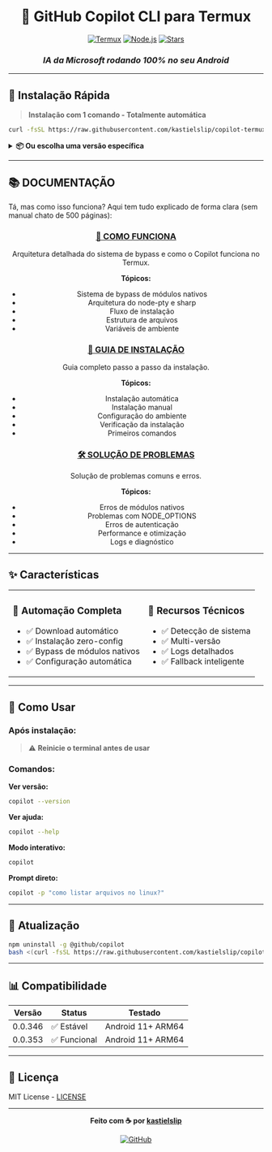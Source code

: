<div align="center">

# 🤖 GitHub Copilot CLI para Termux

[![Termux](https://img.shields.io/badge/Termux-000000?style=for-the-badge&logo=android&logoColor=white)](https://termux.com)
[![Node.js](https://img.shields.io/badge/Node.js-43853D?style=for-the-badge&logo=node.js&logoColor=white)](https://nodejs.org)
[![Stars](https://img.shields.io/github/stars/kastielslip/copilot-termux?style=for-the-badge)](https://github.com/kastielslip/copilot-termux)

### *IA da Microsoft rodando 100% no seu Android*

</div>

---

## 🚀 Instalação Rápida

> **Instalação com 1 comando - Totalmente automática**

```bash
curl -fsSL https://raw.githubusercontent.com/kastielslip/copilot-termux/master/install.sh | bash
```

<details>
<summary><b>📦 Ou escolha uma versão específica</b></summary>

### Versão 0.0.353 (mais recente)
```bash
bash <(curl -fsSL https://raw.githubusercontent.com/kastielslip/copilot-termux/master/install.sh) 0.0.353
```

### Versão 0.0.346 (estável)
```bash
bash <(curl -fsSL https://raw.githubusercontent.com/kastielslip/copilot-termux/master/install.sh) 0.0.346
```

</details>

---

## 📚 DOCUMENTAÇÃO

Tá, mas como isso funciona? Aqui tem tudo explicado de forma clara (sem manual chato de 500 páginas):

<div align="center">

### [📖 COMO FUNCIONA](https://raw.githack.com/kastielslip/copilot-termux/master/docs/COMO_FUNCIONA.html)

Arquitetura detalhada do sistema de bypass e como o Copilot funciona no Termux.

**Tópicos:**
- Sistema de bypass de módulos nativos
- Arquitetura do node-pty e sharp
- Fluxo de instalação
- Estrutura de arquivos
- Variáveis de ambiente


### [🔧 GUIA DE INSTALAÇÃO](https://raw.githack.com/kastielslip/copilot-termux/master/docs/INSTALACAO.html)

Guia completo passo a passo da instalação.

**Tópicos:**
- Instalação automática
- Instalação manual
- Configuração do ambiente
- Verificação da instalação
- Primeiros comandos


### [🛠️ SOLUÇÃO DE PROBLEMAS](https://raw.githack.com/kastielslip/copilot-termux/master/docs/TROUBLESHOOTING.html)


Solução de problemas comuns e erros.

**Tópicos:**
- Erros de módulos nativos
- Problemas com NODE_OPTIONS
- Erros de autenticação
- Performance e otimização
- Logs e diagnóstico

---

</div>


## ✨ Características

<table>
<tr>
<td>

### 🎯 Automação Completa
- ✅ Download automático
- ✅ Instalação zero-config
- ✅ Bypass de módulos nativos
- ✅ Configuração automática

</td>
<td>

### 🔧 Recursos Técnicos
- ✅ Detecção de sistema
- ✅ Multi-versão
- ✅ Logs detalhados
- ✅ Fallback inteligente

</td>
</tr>
</table>

---

## 🎯 Como Usar

### Após instalação:

> ⚠️ **Reinicie o terminal antes de usar**

### Comandos:

**Ver versão:**
```bash
copilot --version
```

**Ver ajuda:**
```bash
copilot --help
```

**Modo interativo:**
```bash
copilot
```

**Prompt direto:**
```bash
copilot -p "como listar arquivos no linux?"
```

---

## 🔄 Atualização

```bash
npm uninstall -g @github/copilot
bash <(curl -fsSL https://raw.githubusercontent.com/kastielslip/copilot-termux/master/install.sh) 0.0.353
```

---

## 📊 Compatibilidade

| Versão | Status | Testado |
|--------|--------|---------|
| 0.0.346 | ✅ Estável | Android 11+ ARM64 |
| 0.0.353 | ✅ Funcional | Android 11+ ARM64 |

---

## 📜 Licença

MIT License - [LICENSE](LICENSE)

---

<div align="center">

**Feito com ☕ por [kastielslip](https://github.com/kastielslip)**

[![GitHub](https://img.shields.io/badge/GitHub-kastielslip-181717?style=for-the-badge&logo=github)](https://github.com/kastielslip)

</div>
